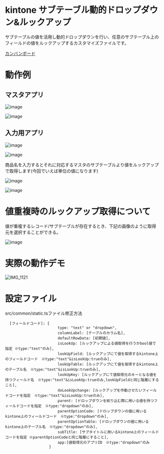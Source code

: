 # kintone サブテーブル動的ドロップダウン&ルックアップ

サブテーブルの値を活用し動的ドロップダウンを行い、任意のサブテーブル上のフィールドの値をルックアップするカスタマイズファイルです。

[カンバンボード](https://github.com/users/nishikawa-r/projects/3/views/1?layout=board)

# 動作例
## マスタアプリ

![image](https://user-images.githubusercontent.com/102705383/220047520-22fa3e0a-3994-4d73-b3ee-f46c818d2ad4.png)

![image](https://user-images.githubusercontent.com/102705383/220047745-1853a3a8-1186-4158-a5c7-3070cb49e11b.png)

## 入力用アプリ

![image](https://user-images.githubusercontent.com/102705383/220047986-59b630df-05cd-47c8-b993-4280e1d4b734.png)

![image](https://user-images.githubusercontent.com/102705383/220048066-2b802523-66b9-4b2f-abc9-7d7ceed58005.png)

商品名を入力するとそれに対応するマスタのサブテーブルより値をルックアップで取得します(今回でいえば単位の値になります)

![image](https://user-images.githubusercontent.com/102705383/220048148-d7148040-b4e3-40d1-bf77-90ba40d0e984.png)

![image](https://user-images.githubusercontent.com/102705383/220048466-55f559e7-aaea-4bb7-85c6-34e18b6d50d3.png)


# 値重複時のルックアップ取得について

値が重複するレコード/サブテーブルが存在するとき、下記の画像のように取得元を選択することができる。

![image](https://user-images.githubusercontent.com/102705383/220942401-c686977a-386e-4549-82a6-bb3511505e94.png)

# 実際の動作デモ

![IMG_1121](https://user-images.githubusercontent.com/102705383/221390667-9d697af7-eb73-4a03-9ae1-8010ac6ba2e8.gif)

# 設定ファイル

src/common/static.tsファイル修正方法
```
  [フィールドコード]: {
                        type: "text" or "dropdown",
                        columnLabel: [テーブルのカラム名],
                        defaultRowData: [初期値],
                        isLookUp: [ルックアップによる値取得を行うかbool値で指定 ※type:"text"のみ],
                        lookUpField: [ルックアップにて値を取得するkintone上のフィールドコード　※type:"text"&isLookUp:trueのみ],
                        lookUpTable: [ルックアップにて値を取得するkintone上のテーブル名　※type:"text"&isLookUp:trueのみ],
                        lookUpKey: [ルックアップにて値取得元のキーとなる値を持つフィールド名　※type:"text"&isLookUp:trueのみ,lookUpFieldと同じ階層にすること],
                        doLookUpchange: [ルックアップを作動させたいフィールドコードを指定　※type:"text"&isLookUp:trueのみ],
                        parent: [ドロップダウンを絞り込む際に用いる値を持つフィールドコードを指定　※type:"dropdown"のみ],
                        parentOptionCode: [ドロップダウンの値に用いるkintone上のフィールドコード　※type:"dropdown"のみ],
                        parentOptionTable: [ドロップダウンの値に用いるkintone上のテーブル名　※type:"dropdown"のみ],
                        subTitle: [サブタイトルに用いるkintone上のフィールドコードを指定 ※parentOptionCodeと同じ階層にすること],
                        app:[値取得元のアプリID　※type:"dropdown"のみ
                    }
```
